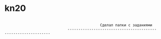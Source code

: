 ﻿# kn20
~~~~~~~~~~~~~~~~~~~~~~~~~~~~~~~~~~~~~~~~~~~~~~~~~~~~~~~~~~~~~~
                            
                                            Сделал папки с заданиями
                             --------------------------------------------------------------
~~~~~~~~~~~~~~~~~~~~~~~~~~~~~~~~~~~~~~~~~~~~~~~~~~~~~~~~~~~~~~
